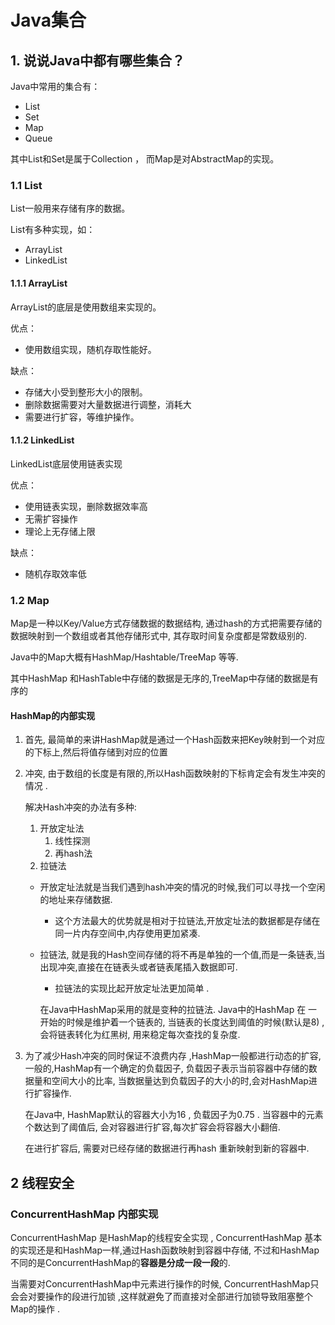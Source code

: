# Java集合

## 1. 说说Java中都有哪些集合？

Java中常用的集合有：

- List
- Set
- Map
- Queue

其中List和Set是属于Collection ， 而Map是对AbstractMap的实现。

### 1.1 List

List一般用来存储有序的数据。

List有多种实现，如：

- ArrayList
- LinkedList

#### 1.1.1 ArrayList

ArrayList的底层是使用数组来实现的。

优点：

- 使用数组实现，随机存取性能好。

缺点：

- 存储大小受到整形大小的限制。
- 删除数据需要对大量数据进行调整，消耗大
- 需要进行扩容，等维护操作。

#### 1.1.2 LinkedList

LinkedList底层使用链表实现

优点：

- 使用链表实现，删除数据效率高
- 无需扩容操作
- 理论上无存储上限

缺点：

- 随机存取效率低

### 1.2 Map

Map是一种以Key/Value方式存储数据的数据结构, 通过hash的方式把需要存储的数据映射到一个数组或者其他存储形式中, 其存取时间复杂度都是常数级别的.

Java中的Map大概有HashMap/Hashtable/TreeMap 等等.

其中HashMap 和HashTable中存储的数据是无序的,TreeMap中存储的数据是有序的

#### HashMap的内部实现

1. 首先, 最简单的来讲HashMap就是通过一个Hash函数来把Key映射到一个对应的下标上,然后将值存储到对应的位置

2. 冲突, 由于数组的长度是有限的,所以Hash函数映射的下标肯定会有发生冲突的情况 . 

   解决Hash冲突的办法有多种:

   1. 开放定址法
      1. 线性探测
      2. 再hash法
   2. 拉链法

   * 开放定址法就是当我们遇到hash冲突的情况的时候,我们可以寻找一个空闲的地址来存储数据.
     * 这个方法最大的优势就是相对于拉链法,开放定址法的数据都是存储在同一片内存空间中,内存使用更加紧凑.

   * 拉链法, 就是我的Hash空间存储的将不再是单独的一个值,而是一条链表,当出现冲突,直接在在链表头或者链表尾插入数据即可.

     * 拉链法的实现比起开放定址法更加简单 .

     在Java中HashMap采用的就是变种的拉链法. Java中的HashMap 在 一开始的时候是维护着一个链表的, 当链表的长度达到阈值的时候(默认是8) ,会将链表转化为红黑树, 用来稳定每次查找的复杂度. 

3. 为了减少Hash冲突的同时保证不浪费内存 ,HashMap一般都进行动态的扩容, 一般的,HashMap有一个确定的负载因子, 负载因子表示当前容器中存储的数据量和空间大小的比率, 当数据量达到负载因子的大小的时,会对HashMap进行扩容操作.

   在Java中, HashMap默认的容器大小为16 , 负载因子为0.75 . 当容器中的元素个数达到了阈值后, 会对容器进行扩容,每次扩容会将容器大小翻倍.

   在进行扩容后, 需要对已经存储的数据进行再hash 重新映射到新的容器中.

## 2 线程安全

### ConcurrentHashMap 内部实现

ConcurrentHashMap 是HashMap的线程安全实现 , ConcurrentHashMap 基本的实现还是和HashMap一样,通过Hash函数映射到容器中存储, 不过和HashMap不同的是ConcurrentHashMap的**容器是分成一段一段**的. 

当需要对ConcurrentHashMap中元素进行操作的时候, ConcurrentHashMap只会会对要操作的段进行加锁 ,这样就避免了而直接对全部进行加锁导致阻塞整个Map的操作 .

 

